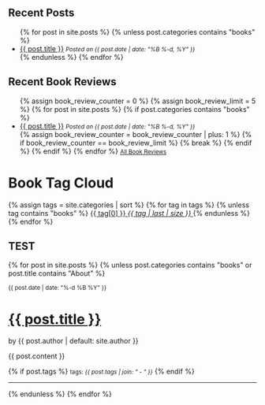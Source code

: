 ## Recent Posts
<ul>
  {% for post in site.posts %}
    {% unless post.categories contains "books" %}
    <li>
      <a href="{{ post.url | relative_url }}">{{ post.title }}</a> <small><em>Posted on {{ post.date | date: "%B %-d, %Y" }}</em></small>
    </li>
    {% endunless %}
  {% endfor %}
</ul>

## Recent Book Reviews
<ul>
  {% assign book_review_counter = 0 %}
  {% assign book_review_limit = 5 %}
  {% for post in site.posts %}
    {% if post.categories contains "books" %}
    <li>
      <a href="{{ post.url | relative_url }}">{{ post.title }}</a> <small><em>Posted on {{ post.date | date: "%B %-d, %Y" }}</em></small>
    </li>
    {% assign book_review_counter = book_review_counter | plus: 1 %}
      {% if book_review_counter == book_review_limit %}
        {% break %}
      {% endif %}
    {% endif %}
  {% endfor %}
  <small><a href="/books">All Book Reviews</a></small>
</ul>


<h1>Book Tag Cloud</h1>
<div class="blog-tags">
    {% assign tags = site.categories | sort %}
    {% for tag in tags %}
      {% unless tag contains "books" %}
    <a href="#{{ tag[0] | slugify }}" class="btn btn-default" style="font-size: {{ tag | last | size  |  times: 4 | plus: 80  }}%"> <!-- style="color: #1C1C1C;" is font color of cloud index -->
      <span class="fa fa-folder-open" aria-hidden="true">
        {{ tag[0] }} <i class="badge">{{ tag | last | size }}</i>
      </span>
    </a>
      {% endunless %}
    {% endfor %}
  </div>

## TEST

{% for post in site.posts %}
    {% unless post.categories contains "books" or post.title contains "About" %}

<small>{{ post.date | date: "%-d %B %Y" }}</small>
# <a href="{{ post.url | relative_url }}" class="blog-post">{{ post.title }}</a>

<p class="view">by {{ post.author | default: site.author }}</p>

{{ post.content }}

{% if post.tags %}
  <small>tags: <em>{{ post.tags | join: "</em> - <em>" }}</em></small>
{% endif %}
<hr>
    {% endunless %}
  {% endfor %}

